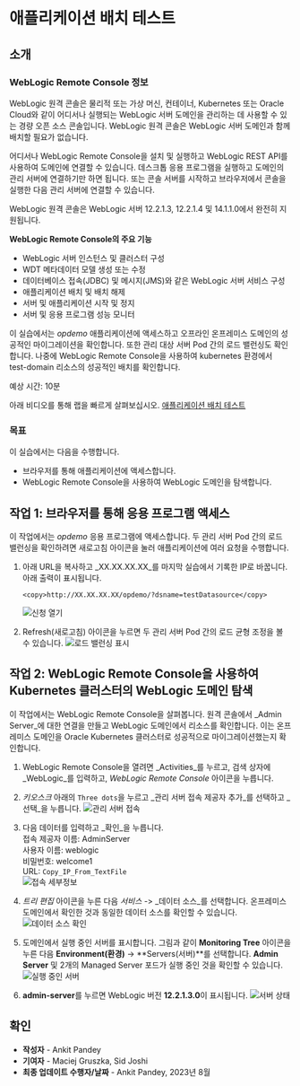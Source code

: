 # 애플리케이션 배치 테스트

## 소개

### WebLogic Remote Console 정보

WebLogic 원격 콘솔은 물리적 또는 가상 머신, 컨테이너, Kubernetes 또는 Oracle Cloud와 같이 어디서나 실행되는 WebLogic 서버 도메인을 관리하는 데 사용할 수 있는 경량 오픈 소스 콘솔입니다. WebLogic 원격 콘솔은 WebLogic 서버 도메인과 함께 배치할 필요가 없습니다.

어디서나 WebLogic Remote Console을 설치 및 실행하고 WebLogic REST API를 사용하여 도메인에 연결할 수 있습니다. 데스크톱 응용 프로그램을 실행하고 도메인의 관리 서버에 연결하기만 하면 됩니다. 또는 콘솔 서버를 시작하고 브라우저에서 콘솔을 실행한 다음 관리 서버에 연결할 수 있습니다.

WebLogic 원격 콘솔은 WebLogic 서버 12.2.1.3, 12.2.1.4 및 14.1.1.0에서 완전히 지원됩니다.

**WebLogic Remote Console의 주요 기능**

*   WebLogic 서버 인스턴스 및 클러스터 구성
*   WDT 메타데이터 모델 생성 또는 수정
*   데이터베이스 접속(JDBC) 및 메시지(JMS)와 같은 WebLogic 서버 서비스 구성
*   애플리케이션 배치 및 배치 해제
*   서버 및 애플리케이션 시작 및 정지
*   서버 및 응용 프로그램 성능 모니터

이 실습에서는 _opdemo_ 애플리케이션에 액세스하고 오프라인 온프레미스 도메인의 성공적인 마이그레이션을 확인합니다. 또한 관리 대상 서버 Pod 간의 로드 밸런싱도 확인합니다. 나중에 WebLogic Remote Console을 사용하여 kubernetes 환경에서 test-domain 리소스의 성공적인 배치를 확인합니다.

예상 시간: 10분

아래 비디오를 통해 랩을 빠르게 살펴보십시오. [애플리케이션 배치 테스트](videohub:1_1khcsrbq)

### 목표

이 실습에서는 다음을 수행합니다.

*   브라우저를 통해 애플리케이션에 액세스합니다.
*   WebLogic Remote Console을 사용하여 WebLogic 도메인을 탐색합니다.

## 작업 1: 브라우저를 통해 응용 프로그램 액세스

이 작업에서는 _opdemo_ 응용 프로그램에 액세스합니다. 두 관리 서버 Pod 간의 로드 밸런싱을 확인하려면 새로고침 아이콘을 눌러 애플리케이션에 여러 요청을 수행합니다.

1.  아래 URL을 복사하고 _XX.XX.XX.XX_를 마지막 실습에서 기록한 IP로 바꿉니다. 아래 출력이 표시됩니다.
    
        <copy>http://XX.XX.XX.XX/opdemo/?dsname=testDatasource</copy>
        
    
    ![신청 열기](images/open-application.png)
    
2.  Refresh(새로고침) 아이콘을 누르면 두 관리 서버 Pod 간의 로드 균형 조정을 볼 수 있습니다. ![로드 밸런싱 표시](images/show-load-balancing.png)
    

## 작업 2: WebLogic Remote Console을 사용하여 Kubernetes 클러스터의 WebLogic 도메인 탐색

이 작업에서는 WebLogic Remote Console을 살펴봅니다. 원격 콘솔에서 _Admin Server_에 대한 연결을 만들고 WebLogic 도메인에서 리소스를 확인합니다. 이는 온프레미스 도메인을 Oracle Kubernetes 클러스터로 성공적으로 마이그레이션했는지 확인합니다.

1.  WebLogic Remote Console을 열려면 _Activities_를 누르고, 검색 상자에 _WebLogic_를 입력하고, _WebLogic Remote Console_ 아이콘을 누릅니다.
    
2.  _키오스크_ 아래의 `Three dots`을 누르고 _관리 서버 접속 제공자 추가_를 선택하고 _선택_을 누릅니다. ![관리 서버 접속](images/adminserver-connection.png)
    
3.  다음 데이터를 입력하고 _확인_을 누릅니다.  
    접속 제공자 이름: AdminServer  
    사용자 이름: weblogic  
    비밀번호: welcome1  
    URL: `Copy_IP_From_TextFile`  
    ![접속 세부정보](images/connection-details.png)
    
4.  _트리 편집_ 아이콘을 누른 다음 _서비스_ -> _데이터 소스_를 선택합니다. 온프레미스 도메인에서 확인한 것과 동일한 데이터 소스를 확인할 수 있습니다. ![데이터 소스 확인](images/verify-datasources.png)
    
5.  도메인에서 실행 중인 서버를 표시합니다. 그림과 같이 **Monitoring Tree** 아이콘을 누른 다음 **Environment(환경)** -> **Servers(서버)**를 선택합니다. **Admin Server** 및 2개의 Managed Server 포드가 실행 중인 것을 확인할 수 있습니다. ![실행 중인 서버](images/running-server-status.png)
    
6.  **admin-server**를 누르면 WebLogic 버전 **12.2.1.3.0**이 표시됩니다. ![서버 상태](images/wls-version.png)
    

## 확인

*   **작성자** - Ankit Pandey
*   **기여자** - Maciej Gruszka, Sid Joshi
*   **최종 업데이트 수행자/날짜** - Ankit Pandey, 2023년 8월